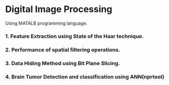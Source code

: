 # Digital Image Processing

Using MATALB programming language.

### 1. Feature Extraction using State of the Haar technique. 
### 2. Performance of spatial filtering operations.
### 3. Data Hiding Method using Bit Plane Slicing.
### 4. Brain Tumor Detection and classification using ANN(nprtool)